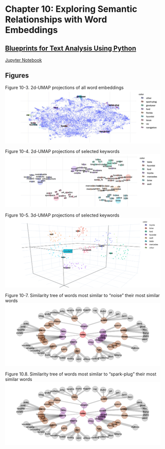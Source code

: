 # Chapter 10: Exploring Semantic Relationships with Word Embeddings

## [Blueprints for Text Analysis Using Python](https://github.com/blueprints-for-text-analytics-python/blueprints-text)

[Jupyter Notebook](Embeddings.ipynb)

## Figures

Figure 10-3. 2d-UMAP projections of all word embeddings
![](figures/umap_all.jpg)

Figure 10-4. 2d-UMAP projections of selected keywords
![](figures/umap_selected_2d.jpg)

Figure 10-5. 3d-UMAP projections of selected keywords
![](figures/umap_selected_3d.png)


Figure 10-7. Similarity tree of words most similar to “noise” their most similar words
![](figures/sim_tree_noise.png)

Figure 10.8. Similarity tree of words most similar to “spark-plug” their most similar words
![](figures/sim_tree_plug.png)

